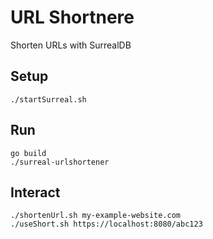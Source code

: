 # URL Shortnere
Shorten URLs with SurrealDB

## Setup

```
./startSurreal.sh
```

## Run

```
go build
./surreal-urlshortener
```

## Interact

```
./shortenUrl.sh my-example-website.com
./useShort.sh https://localhost:8080/abc123
```
